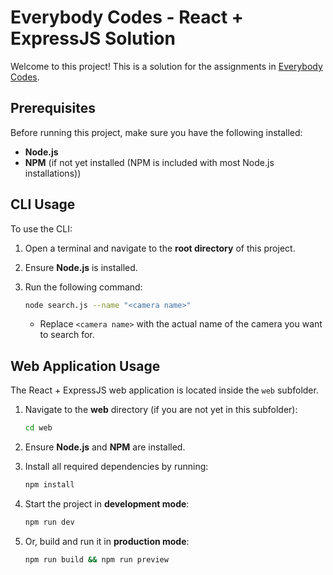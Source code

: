 # Everybody Codes - React + ExpressJS Solution  

Welcome to this project! This is a solution for the assignments in [Everybody Codes](https://github.com/infi-nl/everybody-codes).  

## Prerequisites  

Before running this project, make sure you have the following installed:  

- **Node.js** 
- **NPM** (if not yet installed (NPM is included with most Node.js installations))

## CLI Usage  

To use the CLI:  

1. Open a terminal and navigate to the **root directory** of this project.  
2. Ensure **Node.js** is installed.  
3. Run the following command:  

   ```sh
   node search.js --name "<camera name>"
   ```

   - Replace `<camera name>` with the actual name of the camera you want to search for.  

## Web Application Usage  

The React + ExpressJS web application is located inside the `web` subfolder.  

1. Navigate to the **web** directory (if you are not yet in this subfolder):  

   ```sh
   cd web
   ```

2. Ensure **Node.js** and **NPM** are installed.  
3. Install all required dependencies by running:  

   ```sh
   npm install
   ```

4. Start the project in **development mode**:  

   ```sh
   npm run dev
   ```

5. Or, build and run it in **production mode**:  

   ```sh
   npm run build && npm run preview
   ```
